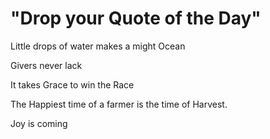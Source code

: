 # "Drop your Quote of the Day"

Little drops of water makes a might Ocean

Givers never lack

It takes Grace to win the Race

The Happiest time of a farmer is the time of Harvest.

Joy is coming
